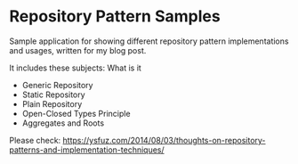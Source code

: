 # Repository Pattern Samples

Sample application for showing different repository pattern implementations and usages, written for my blog post.

It includes these subjects:
What is it
+ Generic Repository
+ Static Repository
+ Plain Repository
+ Open-Closed Types Principle
+ Aggregates and Roots

Please check: https://ysfuz.com/2014/08/03/thoughts-on-repository-patterns-and-implementation-techniques/
